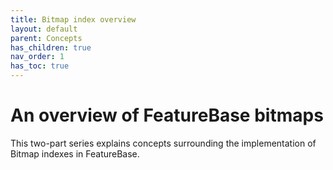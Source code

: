 ```yaml
---
title: Bitmap index overview
layout: default
parent: Concepts
has_children: true
nav_order: 1
has_toc: true
---
```


# An overview of FeatureBase bitmaps

This two-part series explains concepts surrounding the implementation of Bitmap indexes in FeatureBase.
